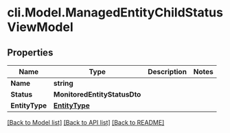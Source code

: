 # cli.Model.ManagedEntityChildStatusViewModel

## Properties

Name | Type | Description | Notes
------------ | ------------- | ------------- | -------------
**Name** | **string** |  | 
**Status** | **MonitoredEntityStatusDto** |  | 
**EntityType** | [**EntityType**](EntityType.md) |  | 

[[Back to Model list]](../README.md#documentation-for-models) [[Back to API list]](../README.md#documentation-for-api-endpoints) [[Back to README]](../README.md)

